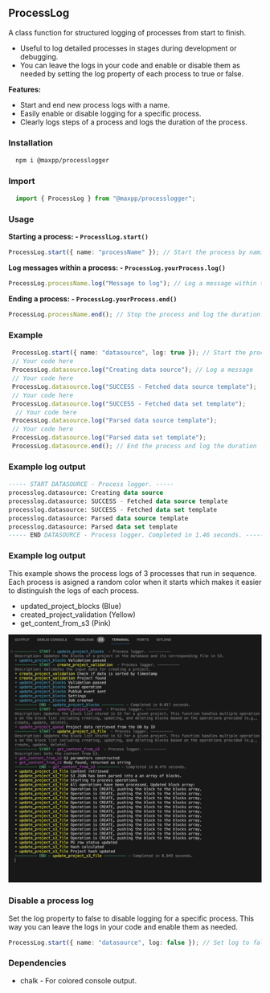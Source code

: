## ProcessLog

A class function for structured logging of processes from start to finish.
- Useful to log detailed processes in stages during development or debugging.
- You can leave the logs in your code and enable or disable them as needed by setting the log property of each process to true or false.

**Features:**
- Start and end new process logs with a name.
- Easily enable or disable logging for a specific process.
- Clearly logs steps of a process and logs the duration of the process.


### Installation 
  ```bash
    npm i @maxpp/processlogger
  ```

### Import 
  ```typescript
    import { ProcessLog } from "@maxpp/processlogger";
  ```

### Usage

  **Starting a process: - `ProcesslLog.start()`**
  ```typescript
  ProcessLog.start({ name: "processName" }); // Start the process by naming it. You can set the log to false to disable logging the process.
  ```


  **Log messages within a process: - `ProcessLog.yourProcess.log()`**
  ```typescript
  ProcessLog.processName.log("Message to log"); // Log a message within the process.
  ```

  **Ending a process: - `ProcessLog.yourProcess.end()`**
  ```typescript
  ProcessLog.processName.end(); // Stop the process and log the duration.
  ```

### Example
  ```typescript
   ProcessLog.start({ name: "datasource", log: true }); // Start the process. Set log to false to disable logging.
   // Your code here
   ProcessLog.datasource.log("Creating data source"); // Log a message
   // Your code here
   ProcessLog.datasource.log("SUCCESS - Fetched data source template");
   // Your code here
   ProcessLog.datasource.log("SUCCESS - Fetched data set template");
    // Your code here
   ProcessLog.datasource.log("Parsed data source template");
   // Your code here
   ProcessLog.datasource.log("Parsed data set template");
   ProcessLog.datasource.end(); // End the process and log the duration
```

### Example log output
 ```sql 
 ----- START DATASOURCE - Process logger. -----
processlog.datasource: Creating data source
processlog.datasource: SUCCESS - Fetched data source template
processlog.datasource: SUCCESS - Fetched data set template
processlog.datasource: Parsed data source template
processlog.datasource: Parsed data set template
----- END DATASOURCE - Process logger. Completed in 1.46 seconds. -----
  ```

### Example log output
This example shows the process logs of 3 processes that run in sequence. Each process is asigned a random color when it starts which makes it easier to distinguish the logs of each process.
- updated_project_blocks (Blue)
- created_project_validation (Yellow)
- get_content_from_s3 (Pink)
  
<img src="https://github.com/maxpaleo/process-logger/raw/main/media/log-example.png"> 

### Disable a process log
Set the log property to false to disable logging for a specific process. This way you can leave the logs in your code and enable them as needed.
  ```typescript
  ProcessLog.start({ name: "datasource", log: false }); // Set log to false to disable logging.
  ```

### Dependencies
- chalk - For colored console output.